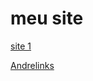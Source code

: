 
  <h1>meu site</h1>  
  <a href="https://andregarros.github.io/html-css/aulas/site01/index.html">site 1</a>

   <a href="https://andregarros.github.io/html-css/aulas/linkedin/index.html">Andrelinks</a>

